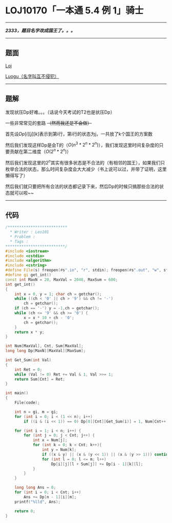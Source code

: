 # LOJ10170「一本通 5.4 例 1」骑士

---

***2333，题目名字改成国王了。。。***

---

## 题面

[Loj](https://loj.ac/problem/10170)

[Luogu（名字叫互不侵犯）](https://www.luogu.org/problemnew/show/P1896)

---

## 题解

发现状压Dp好难。。。（话说今天考试的T2也是状压Dp）

一些非常常见的套路 ~~（然而我还是不会做）~~

首先设$Dp[i][j][k]$表示到第i行，第i行的状态为j，一共放了k个国王的方案数

然后我们发现这样Dp是会T的（$O(n^3 * 2^n * 2^n)$），我们发现这里时间复杂度的只要贡献在第二维度（$O(2^n * 2^n)$）

然后我们发现这里的$2^n$其实有很多状态是不合法的（有相邻的国王），如果我们只枚举合法的状态，那么时间复杂度会大大减少（书上说可以过，并带了证明，这里懒得写了）

然后我们就只要把所有合法的状态都记录下来，然后Dp的时候只搞那些合法的状态就可以啦~~

---

## 代码

```c++
/**************************
  * Writer : Leo101
  * Problem : 
  * Tags : 
**************************/
#include <iostream>
#include <cstdio>
#include <algorithm>
#include <cstring>
#define File(s) freopen(#s".in", "r", stdin); freopen(#s".out", "w", stdout)
#define gi get_int()
const int MaxN = 20, MaxVal = 2048, MaxSum = 600;
int get_int()
{
	int x = 0, y = 1; char ch = getchar();
	while ((ch < '0' || ch > '9') && ch != '-')
		ch = getchar();
	if (ch == '-') y = -1,ch = getchar();
	while (ch <= '9' && ch >= '0') {
		x = x * 10 + ch - '0';
		ch = getchar();
	}
	return x * y;
}

int Num[MaxVal], Cnt, Sum[MaxVal];
long long Dp[MaxN][MaxVal][MaxSum];

int Get_Sum(int Val)
{
	int Ret = 0;
	while (Val != 0) Ret += Val & 1, Val >>= 1;
	return Sum[Cnt] = Ret;
}

int main()
{
	File(code);

	int n = gi, m = gi;
	for (int i = 0; i < (1 << n); i++)
		if ((i & (i << 1)) == 0) Dp[0][Cnt][Get_Sum(i)] = 1, Num[Cnt++] = i;

	for (int i = 1; i < n; i++) {
		for (int j = 0; j < Cnt; j++) {
			int x = Num[j];
			for (int k = 0; k < Cnt; k++){
				int y = Num[k];
				if ((x & y) || (x & (y << 1)) || (x & (y >> 1))) continue;
				for (int l = 0; l <= m; l++)
					Dp[i][j][l + Sum[j]] += Dp[i - 1][k][l];
			}
		}
	}

	long long Ans = 0;
	for (int i = 0; i < Cnt; i++)
		Ans += Dp[n - 1][i][m];
	printf("%lld", Ans);

	return 0;
}
```